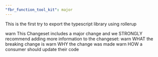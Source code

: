 ```yaml
---
"fbr_function_tool_kit": major
---
```


This is the first try to export the typescript library using rollerup

warn This Changeset includes a major change and we STRONGLY recommend adding more information to the changeset:
warn WHAT the breaking change is
warn WHY the change was made
warn HOW a consumer should update their code
